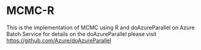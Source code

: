 # MCMC-R
This is the implementation of MCMC using R and doAzureParallel on Azure Batch Service
for details on the doAzureParallel please visit
https://github.com/Azure/doAzureParallel
